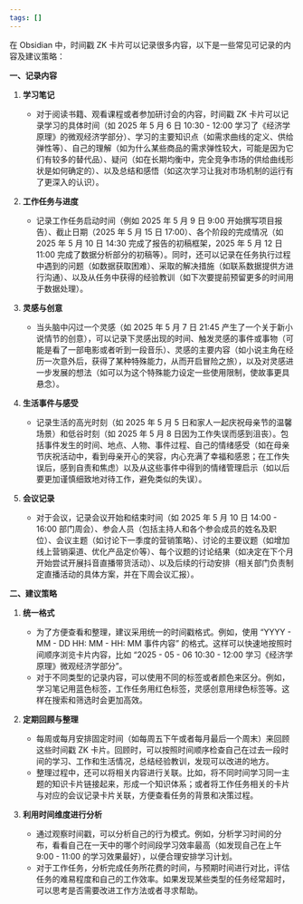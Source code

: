 ```yaml
---
tags: []
---
```

在 Obsidian 中，时间戳 ZK 卡片可以记录很多内容，以下是一些常见可记录的内容及建议策略：

**一、记录内容**

  1. **学习笔记**

     * 对于阅读书籍、观看课程或者参加研讨会的内容，时间戳 ZK 卡片可以记录学习的具体时间（如 2025 年 5 月 6 日 10:30 - 12:00 学习了《经济学原理》的微观经济学部分）、学习的主要知识点（如需求曲线的定义、供给弹性等）、自己的理解（如为什么某些商品的需求弹性较大，可能是因为它们有较多的替代品）、疑问（如在长期均衡中，完全竞争市场的供给曲线形状是如何确定的）、以及总结和感悟（如这次学习让我对市场机制的运行有了更深入的认识）。

  2. **工作任务与进度**

     * 记录工作任务启动时间（例如 2025 年 5 月 9 日 9:00 开始撰写项目报告）、截止日期（2025 年 5 月 15 日 17:00）、各个阶段的完成情况（如 2025 年 5 月 10 日 14:30 完成了报告的初稿框架，2025 年 5 月 12 日 11:00 完成了数据分析部分的初稿等）。同时，还可以记录在任务执行过程中遇到的问题（如数据获取困难）、采取的解决措施（如联系数据提供方进行沟通）、以及从任务中获得的经验教训（如下次要提前预留更多的时间用于数据处理）。

  3. **灵感与创意**

     * 当头脑中闪过一个灵感（如 2025 年 5 月 7 日 21:45 产生了一个关于新小说情节的创意），可以记录下灵感出现的时间、触发灵感的事件或事物（可能是看了一部电影或者听到一段音乐）、灵感的主要内容（如小说主角在经历一次意外后，获得了某种特殊能力，从而开启冒险之旅），以及对灵感进一步发展的想法（如可以为这个特殊能力设定一些使用限制，使故事更具悬念）。

  4. **生活事件与感受**

     * 记录生活的高光时刻（如 2025 年 5 月 5 日和家人一起庆祝母亲节的温馨场景）和低谷时刻（如 2025 年 5 月 8 日因为工作失误而感到沮丧）。包括事件发生的时间、地点、人物、事件过程、自己的情绪感受（如在母亲节庆祝活动中，看到母亲开心的笑容，内心充满了幸福和感恩；在工作失误后，感到自责和焦虑）以及从这些事件中得到的情绪管理启示（如以后要更加谨慎细致地对待工作，避免类似的失误）。

  5. **会议记录**

     * 对于会议，记录会议开始和结束时间（如 2025 年 5 月 10 日 14:00 - 16:00 部门周会）、参会人员（包括主持人和各个参会成员的姓名及职位）、会议主题（如讨论下一季度的营销策略）、讨论的主要议题（如增加线上营销渠道、优化产品定价等）、每个议题的讨论结果（如决定在下个月开始尝试开展抖音直播带货活动）、以及后续的行动安排（相关部门负责制定直播活动的具体方案，并在下周会议汇报）。

**二、建议策略**

  1. **统一格式**

     * 为了方便查看和整理，建议采用统一的时间戳格式。例如，使用 “YYYY - MM - DD HH: MM - HH: MM 事件内容” 的格式。这样可以快速地按照时间顺序浏览卡片内容，比如 “2025 - 05 - 06 10:30 - 12:00 学习《经济学原理》微观经济学部分”。
     * 对于不同类型的记录内容，可以使用不同的标签或者颜色来区分。例如，学习笔记用蓝色标签，工作任务用红色标签，灵感创意用绿色标签等。这样在搜索和筛选时会更加高效。

  2. **定期回顾与整理**

     * 每周或每月安排固定时间（如每周五下午或者每月最后一个周末）来回顾这些时间戳 ZK 卡片。回顾时，可以按照时间顺序检查自己在过去一段时间的学习、工作和生活情况，总结经验教训，发现可以改进的地方。
     * 整理过程中，还可以将相关内容进行关联。比如，将不同时间学习同一主题的知识卡片链接起来，形成一个知识体系；或者将工作任务相关的卡片与对应的会议记录卡片关联，方便查看任务的背景和决策过程。

  3. **利用时间维度进行分析**

     * 通过观察时间戳，可以分析自己的行为模式。例如，分析学习时间的分布，看看自己在一天中的哪个时间段学习效率最高（如发现自己在上午 9:00 - 11:00 的学习效果最好），以便合理安排学习计划。
     * 对于工作任务，分析完成任务所花费的时间，与预期时间进行对比，评估任务的难易程度和自己的工作效率。如果发现某些类型的任务经常超时，可以思考是否需要改进工作方法或者寻求帮助。